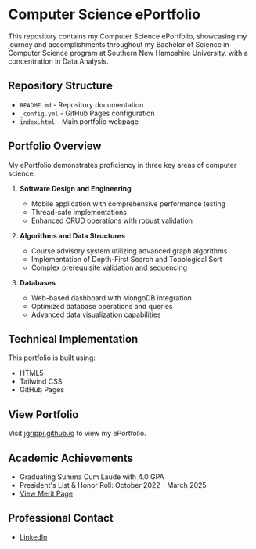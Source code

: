 # Computer Science ePortfolio

This repository contains my Computer Science ePortfolio, showcasing my journey and accomplishments throughout my Bachelor of Science in Computer Science program at Southern New Hampshire University, with a concentration in Data Analysis.

## Repository Structure
- `README.md` - Repository documentation
- `_config.yml` - GitHub Pages configuration
- `index.html` - Main portfolio webpage

## Portfolio Overview

My ePortfolio demonstrates proficiency in three key areas of computer science:

1. **Software Design and Engineering**
   - Mobile application with comprehensive performance testing
   - Thread-safe implementations
   - Enhanced CRUD operations with robust validation

2. **Algorithms and Data Structures**
   - Course advisory system utilizing advanced graph algorithms
   - Implementation of Depth-First Search and Topological Sort
   - Complex prerequisite validation and sequencing

3. **Databases**
   - Web-based dashboard with MongoDB integration
   - Optimized database operations and queries
   - Advanced data visualization capabilities

## Technical Implementation

This portfolio is built using:
- HTML5
- Tailwind CSS
- GitHub Pages

## View Portfolio

Visit [jgrippi.github.io](https://jgrippi.github.io) to view my ePortfolio.

## Academic Achievements
- Graduating Summa Cum Laude with 4.0 GPA
- President's List & Honor Roll: October 2022 - March 2025
- [View Merit Page](https://meritpages.com/JoeyGrippi)

## Professional Contact
- [LinkedIn](https://www.linkedin.com/in/joey-grippi/)
